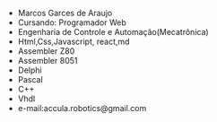 <ul> 
<p>

<li> Marcos Garces de Araujo  </li>
<li>Cursando: Programador Web</li>
<li>Engenharia de Controle e Automação(Mecatrônica)</li>
<li>Html,Css,Javascript, react,md</li>
<li>Assembler Z80</li>
<li>Assembler 8051</li>
<li>Delphi</li>
<li>Pascal</li>
<li>C++</li>
<li>Vhdl</li>
<li>e-mail:accula.robotics@gmail.com</li>

</p>
</ul>

